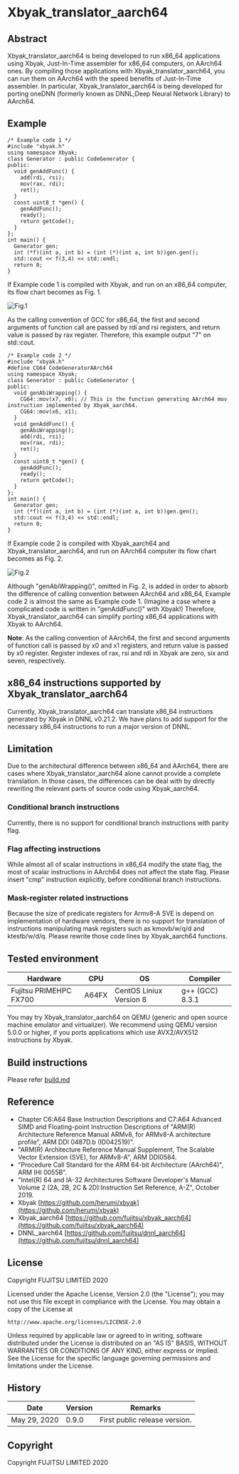 # Xbyak_translator_aarch64

## Abstract

Xbyak_translator_aarch64 is being developed to run x86_64 applications using Xbyak, Just-In-Time assembler for x86_64 computers, on AArch64 ones.
By compiling those applications with Xbyak_translator_aarch64, you can run them on AArch64 with the speed benefits of Just-In-Time assembler. In particular, Xbyak_translator_aarch64 is being developed for porting oneDNN (formerly known as DNNL;Deep Neural Network Library) to AArch64. 


## Example

```
/* Example code 1 */
#include "xbyak.h"
using namespace Xbyak;
class Generator : public CodeGenerator {
public:
  void genAddFunc() {
    add(rdi, rsi);
    mov(rax, rdi);
    ret();
  }
  const uint8_t *gen() {
    genAddFunc();
    ready();
    return getCode();
  }
};
int main() {
  Generator gen;
  int (*f)(int a, int b) = (int (*)(int a, int b))gen.gen();
  std::cout << f(3,4) << std::endl;
  return 0;
}
```

If Example code 1 is compiled with Xbyak, and run on an x86_64 computer, 
its flow chart becomes as Fig. 1.

![Fig.1](fig1.png) 

As the calling convention of GCC for x86_64, 
the first and second arguments of function call are passed by rdi and rsi registers, 
and return value is passed by rax register. 
Therefore, this example output "7" on std::cout.

```
/* Example code 2 */
#include "xbyak.h"
#define CG64 CodeGeneratorAArch64
using namespace Xbyak;
class Generator : public CodeGenerator {
public:
  void genAbiWrapping() {
    CG64::mov(x7, x0); // This is the function generating AArch64 mov instruction implemented by Xbyak_aarch64.
    CG64::mov(x6, x1);
  }
  void genAddFunc() {
    genAbiWrapping();
    add(rdi, rsi);
    mov(rax, rdi);
    ret();
  }
  const uint8_t *gen() {
    genAddFunc();
    ready();
    return getCode();
  }
};
int main() {
  Generator gen;
  int (*f)(int a, int b) = (int (*)(int a, int b))gen.gen();
  std::cout << f(3,4) << std::endl;
  return 0;
}
```

If Example code 2 is compiled with Xbyak_aarch64 and Xbyak_translator_aarch64,
and run on AArch64 computer 
its flow chart becomes as Fig. 2.

![Fig.2](fig2.png) 

Although "genAbiWrapping()", omitted in Fig. 2, is added in order to absorb the difference of calling convention between AArch64 and x86_64,
Example code 2 is almost the same as Example code 1. (Imagine a case where a complicated code  is written in "genAddFunc()" with Xbyak!)
Therefore, Xbyak_translator_aarch64 can simplify porting x86_64 applications with Xbyak to AArch64.

**Note**:
As the calling convention of AArch64, the first and second arguments of function call is passed by x0 and x1 registers, and return value is passed by x0 register. Register indexes of rax, rsi and rdi in Xbyak are zero, six and seven, respectively.

## x86_64 instructions supported by Xbyak_translator_aarch64

Currently, Xbyak_translator_aarch64 can translate x86_64 instructions generated by Xbyak in DNNL v0.21.2. 
We have plans to add support for the necessary x86_64 instructions to run a major version of DNNL.

## Limitation

Due to the architectural difference between x86_64 and AArch64, there are cases where Xbyak_translator_aarch64 alone cannot provide a complete translation. In those cases, the differences can be deal with by directly rewriting the relevant parts of source code using Xbyak_aarch64.

### Conditional branch instructions

Currently, there is no support for conditional branch instructions with parity flag.

### Flag affecting instructions

While almost all of scalar instructions in x86_64 modify the state flag, the most of scalar instructions in AArch64 does not affect the state flag.
Please insert "cmp" instruction explicitly, before conditional branch instructions.

### Mask-register related instructions

Because the size of predicate registers for Armv8-A SVE is depend on implementation of hardware vendors, 
there is no support for translation of instructions manipulating mask registers such as kmovb/w/q/d and ktestb/w/d/q.
Please rewrite those code lines by Xbyak_aarch64 functions.

## Tested environment

|Hardware|CPU|OS|Compiler|
|----|----|----|----|
|Fujitsu PRIMEHPC FX700|A64FX|CentOS Liniux Version 8|g++ (GCC) 8.3.1|

You may try Xbyak_translator_aarch64 on QEMU (generic and open source machine emulator and virtualizer).
We recommend using QEMU version 5.0.0 or higher, if you ports applications which use AVX2/AVX512 instructions by Xbyak.

## Build instructions
Please refer [build.md](build.md)

## Reference

- Chapter C6:A64 Base Instruction Descriptions and C7:A64 Advanced SIMD and Floating-point Instruction Descriptions of "ARM(R) Architecture Reference Manual ARMv8, for ARMv8-A architecture profile", ARM DDI 0487D.b (ID042519)".
- "ARM(R) Architecture Reference Manual Supplement, The Scalable Vector Extension (SVE), for ARMv8-A", ARM DDI0584.
- "Procedure Call Standard for the ARM 64-bit Architecture (AArch64)",  ARM IHI 0055B".
- "Intel(R) 64 and IA-32 Architectures Software Developer's Manual Volume 2 (2A, 2B, 2C & 2D):Instruction Set Reference, A-Z", October 2019.
- Xbyak [https://github.com/herumi/xbyak](https://github.com/herumi/xbyak)
- Xbyak_aarch64 [https://github.com/fujitsu/xbyak_aarch64](https://github.com/fujitsu/xbyak_aarch64)
- DNNL_aarch64 [https://github.com/fujitsu/dnnl_aarch64](https://github.com/fujitsu/dnnl_aarch64)


## License

Copyright FUJITSU LIMITED 2020

Licensed under the Apache License, Version 2.0 (the "License");
you may not use this file except in compliance with the License.
You may obtain a copy of the License at

    http://www.apache.org/licenses/LICENSE-2.0

Unless required by applicable law or agreed to in writing, software
distributed under the License is distributed on an "AS IS" BASIS,
WITHOUT WARRANTIES OR CONDITIONS OF ANY KIND, either express or implied.
See the License for the specific language governing permissions and
limitations under the License.


## History

|Date|Version|Remarks|
|----|----|----|
|May 29, 2020|0.9.0|First public release version.|


## Copyright

Copyright FUJITSU LIMITED 2020
